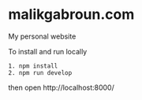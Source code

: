 # malikgabroun.com 

My personal website

To install and run locally

```shell
1. npm install
2. npm run develop
```

then open http://localhost:8000/
